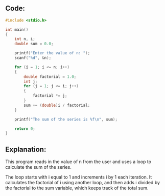 ## Code:

```c
#include <stdio.h>

int main()
{
    int n, i;
    double sum = 0.0;

    printf("Enter the value of n: ");
    scanf("%d", &n);

    for (i = 1; i <= n; i++)
    {
        double factorial = 1.0;
        int j;
        for (j = 1; j <= i; j++)
        {
            factorial *= j;
        }
        sum += (double)i / factorial;
    }

    printf("The sum of the series is %f\n", sum);

    return 0;
}

```

## Explanation:

This program reads in the value of n from the user and uses a loop to calculate the sum of the series.

The loop starts with i equal to 1 and increments i by 1 each iteration. It calculates the factorial of i using another loop, and then adds i divided by the factorial to the sum variable, which keeps track of the total sum.

